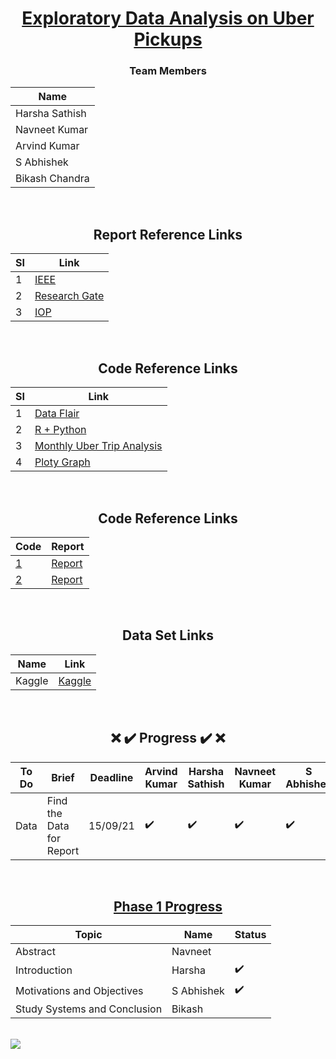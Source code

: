 <div align = "center">

# [Exploratory Data Analysis on Uber Pickups](#)

### Team Members

| Name           |
|----------------|
| Harsha Sathish   |
| Navneet Kumar    |
| Arvind Kumar    | 
| S Abhishek   |
| Bikash Chandra |
  
  
<br/>
  
## Report Reference Links

| SI          | Link |
|----------------|---------------|
| 1 | [IEEE](https://ieeexplore.ieee.org/document/9368922) |
| 2 | [Research Gate](https://www.researchgate.net/publication/349142254_DATA_EXPLORATORY_ON_TAXI_DATA_IN_NEW_YORK_CITY) |
| 3 | [IOP](https://iopscience.iop.org/article/10.1088/1757-899X/1119/1/012013/pdf) |
  
<br/>
    
## Code Reference Links

| SI          | Link |
|----------------|---------------|
| 1 | [Data Flair](https://data-flair.training/blogs/r-data-science-project-uber-data-analysis/) |
| 2 | [R + Python](https://github.com/MachineLearningWithHuman/Projects/tree/master/Project%20UBER) |
| 3 | [Monthly Uber Trip Analysis](https://www.youtube.com/watch?v=tdhGqnBD2PU) |
| 4 | [Ploty Graph](https://github.com/plotly/datasets)
  
  <br/>
    
## Code Reference Links

|      Code      | Report |
|----------------|---------------|
| [1](https://github.com/geoninja/Uber-Data-Analysis/blob/master/NYC_Uber_Rides.ipynb) | [Report](https://aboutdatascience.wordpress.com/2017/04/04/comprehensive-analysis-of-uber-dataset/) |
| [2](https://github.com/hafsa636/Uber-Data-Analysis-/blob/master/Uber_Data_Analysis.ipynb) | [Report](https://medium.com/@hafsabatul.cse/uber-data-analysis-fee3eded7c56) |
  
  <br/>
  
## Data Set Links

| Name           | Link |
|----------------|---------------|
|  Kaggle   | [Kaggle](https://www.kaggle.com/fivethirtyeight/uber-pickups-in-new-york-city/) |
  
<br/>
  
## :x: :heavy_check_mark: Progress :heavy_check_mark: :x: 

| To Do           | Brief | Deadline | Arvind Kumar | Harsha Sathish | Navneet Kumar  | S Abhishek | Bikash Chandra
|----------------|---------------|---------------|----------------|---------------|---------------|---------------|---------------
| Data | Find the Data for Report | 15/09/21 |:heavy_check_mark:  |:heavy_check_mark:  |:heavy_check_mark:  |:heavy_check_mark:   |:heavy_check_mark:   | 6 |

<br/>
  
## [Phase 1 Progress](https://amritauniv-my.sharepoint.com/:w:/g/personal/sabhishek_am_students_amrita_edu/EXAQayqtHxdCgkz7h_wUTz0BX_Pu21z2WLcWFiXlzHbmkA?e=QYjUcC)

| Topic           | Name | Status | 
|----------------|---------------|---------------|
| Abstract | Navneet |  |
| Introduction | Harsha |:heavy_check_mark: |
| Motivations and Objectives  |  S Abhishek | :heavy_check_mark: |
| Study Systems and Conclusion | Bikash | |

</div>

<br/>

<a href="https://github.com/a3X3k/Uber-Data-Analysis/graphs/contributors">
  
  <img src="https://contrib.rocks/image?repo=a3X3k/Uber-Data-Analysis" />
  
</a>
